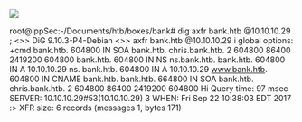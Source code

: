 ![](Maszyny/Linux/Bank/Pasted%20image%2020210813011224.png)

root@ippSec:-/Documents/htb/boxes/bank# dig axfr bank.htb @10.10.10.29
; <>> DiG 9.10.3-P4-Debian <>> axfr bank.htb @10.10.10.29
i global options: +cmd
bank.htb.
604800 IN SOA bank.htb. chris.bank.htb. 2 604800 86400 2419200 604800
bank.htb.
604800 IN NS ns.bank.htb.
bank.htb.
604800 IN A 10.10.10.29
ns. bank.htb.
604800 IN A
10.10.10.29
www.bank.htb.
604800 IN
CNAME bank.htb.
bank.htb.
664800 IN
SOA bank.htb. chris.bank.htb. 2 604800 86400 2419200 604800
Hi Query time: 97 msec
SERVER: 10.10.10.29#53(10.10.10.29)
3 WHEN: Fri Sep 22 10:38:03 EDT 2017
:> XFR size: 6 records (messages 1, bytes 171)
